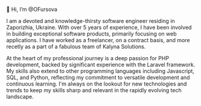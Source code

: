 👋 Hi, I’m @OFursova

I am a devoted and knowledge-thirsty software engineer residing in Zaporizhia, Ukraine. With over 5 years of experience, I have been involved in building exceptional software products, primarily focusing on web applications. I have worked as a freelancer, on a contract basis, and more recetly as a part of a fabulous team of Kalyna Solutions.

At the heart of my professional journey is a deep passion for PHP development, backed by significant experience with the Laravel framework. My skills also extend to other programming languages including Javascript, SQL, and Python, reflecting my commitment to versatile development and continuous learning. I'm always on the lookout for new technologies and trends to keep my skills sharp and relevant in the rapidly evolving tech landscape.

<!---
OFursova/OFursova is a ✨ special ✨ repository because its `README.md` (this file) appears on your GitHub profile.
You can click the Preview link to take a look at your changes.
--->
